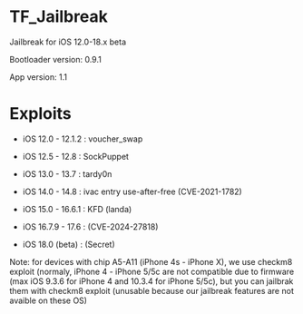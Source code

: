 # TF_Jailbreak
Jailbreak for iOS 12.0-18.x beta

Bootloader version: 0.9.1

App version: 1.1

# Exploits

-	iOS 12.0 - 12.1.2 : voucher_swap
 
-	iOS 12.5 - 12.8 : SockPuppet

-  iOS 13.0 - 13.7 : tardy0n
 
-	iOS 14.0 - 14.8 : ivac entry use-after-free (CVE-2021-1782)
 
-	iOS 15.0 - 16.6.1 : KFD (landa)
 
-	iOS 16.7.9 - 17.6 : (CVE-2024-27818)
  
-	iOS 18.0 (beta) : (Secret)


Note: for devices with chip A5-A11 (iPhone 4s - iPhone X), we use checkm8 exploit (normaly, iPhone 4 - iPhone 5/5c are not compatible due to firmware (max iOS 9.3.6 for iPhone 4 and 10.3.4 for iPhone 5/5c), but you can jailbrak them with checkm8 exploit (unusable because our jailbreak features are not avaible on these OS)

